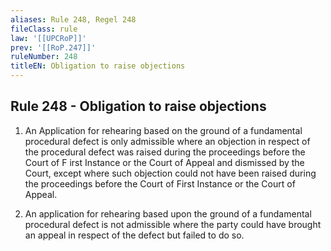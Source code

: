 ```yaml
---
aliases: Rule 248, Regel 248
fileClass: rule
law: '[[UPCRoP]]'
prev: '[[RoP.247]]'
ruleNumber: 248
titleEN: Obligation to raise objections
---
```


## Rule 248 - Obligation to raise objections

1. An Application for rehearing based on the ground of a fundamental procedural defect is only admissible where an objection in respect of the procedural defect was raised during the proceedings before the Court of F irst Instance or the Court of Appeal and dismissed by the Court, except where such objection could not have been raised during the proceedings before the Court of First Instance or the Court of Appeal.  

2. An application for rehearing based upon the ground  of a fundamental procedural defect is not admissible where the party could have brought an appeal in respect of the defect but failed to do so.